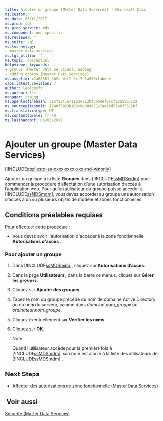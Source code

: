 ```yaml
---
title: Ajouter un groupe (Master Data Services) | Microsoft Docs
ms.custom: ''
ms.date: 03/01/2017
ms.prod: sql
ms.prod_service: mds
ms.component: non-specific
ms.reviewer: ''
ms.suite: sql
ms.technology:
- master-data-services
ms.tgt_pltfrm: ''
ms.topic: conceptual
helpviewer_keywords:
- groups [Master Data Services], adding
- adding groups [Master Data Services]
ms.assetid: c7a88381-3b2c-4af7-9cf7-3a930c1abdee
caps.latest.revision: 7
author: leolimsft
ms.author: lle
manager: craigg
ms.openlocfilehash: 315f27f5e711b3d712b435a8ef0ccf02a5067232
ms.sourcegitcommit: 1740f3090b168c0e809611a7aa6fd514075616bf
ms.translationtype: HT
ms.contentlocale: fr-FR
ms.lasthandoff: 05/03/2018
---
```

# <a name="add-a-group-master-data-services"></a>Ajouter un groupe (Master Data Services)

[!INCLUDE[appliesto-ss-xxxx-xxxx-xxx-md-winonly](../includes/appliesto-ss-xxxx-xxxx-xxx-md-winonly.md)]

  Ajoutez un groupe à la liste **Groupes** dans [!INCLUDE[ssMDSmdm](../includes/ssmdsmdm-md.md)] pour commencer la procédure d’affectation d’une autorisation d’accès à l’application web. Pour qu’un utilisateur du groupe puisse accéder à [!INCLUDE[ssMDSmdm](../includes/ssmdsmdm-md.md)], vous devez accorder au groupe une autorisation d’accès à un ou plusieurs objets de modèle et zones fonctionnelles.  
  
## <a name="prerequisites"></a>Conditions préalables requises  
 Pour effectuer cette procédure :  
  
-   Vous devez avoir l'autorisation d'accéder à la zone fonctionnelle **Autorisations d'accès** .  
  
### <a name="to-add-a-group"></a>Pour ajouter un groupe  
  
1.  Dans [!INCLUDE[ssMDSmdm](../includes/ssmdsmdm-md.md)], cliquez sur **Autorisations d'accès**.  
  
2.  Dans la page **Utilisateurs** , dans la barre de menus, cliquez sur **Gérer les groupes**.  
  
3.  Cliquez sur **Ajouter des groupes**.  
  
4.  Tapez le nom du groupe précédé du nom de domaine Active Directory ou du nom du serveur, comme dans *domaine\nom_groupe* ou *ordinateur\nom_groupe*.  
  
5.  Cliquez éventuellement sur **Vérifier les noms**.  
  
6.  Cliquez sur **OK**.  
  
    > [!NOTE]  
    >  Quand l’utilisateur accède pour la première fois à [!INCLUDE[ssMDSmdm](../includes/ssmdsmdm-md.md)], son nom est ajouté à la liste des utilisateurs de [!INCLUDE[ssMDSmdm](../includes/ssmdsmdm-md.md)] .  
  
## <a name="next-steps"></a>Next Steps  
  
-   [Affecter des autorisations de zone fonctionnelle &#40;Master Data Services&#41;](../master-data-services/assign-functional-area-permissions-master-data-services.md)  
  
## <a name="see-also"></a> Voir aussi  
 [Sécurité &#40;Master Data Services&#41;](../master-data-services/security-master-data-services.md)  
  
  
